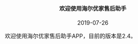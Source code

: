 <html> 
<head> 
<style type="text/css"> 
body {  
  margin-top: -60px; 
  font-size: 18px;
}  
</style>  
</head>  
<body>  
<div align="center"><h4><b>欢迎使用海尔优家售后助手</b></h3></div>    
<div align="center">2019-07-26</div>    

&nbsp;&nbsp;&nbsp;&nbsp;&nbsp;&nbsp;&nbsp;&nbsp;欢迎使用海尔优家售后助手APP，目前的版本是2.4。  
</body>  
</html>  
